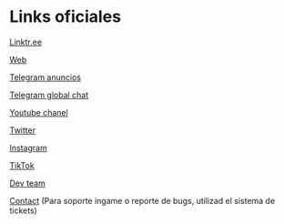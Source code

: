 # Links oficiales

[Linktr.ee](https://linktr.ee/greyhound\_race\_nft)&#x20;

[Web](https://greyhoundrace.run/) &#x20;

[Telegram anuncios](https://t.me/GreyhoundRaceAnnouncement)&#x20;

[Telegram global chat](https://t.me/GreyhoundRaceCommunity)&#x20;

[Youtube chanel](https://www.youtube.com/channel/UCn8sQ4qdufy7sEP6sQkFL1Q?sub\_confirmation=1)&#x20;

[Twitter](https://twitter.com/GreyhoundR\_NFT)&#x20;

[Instagram](https://www.instagram.com/greyhoundr\_nft/)&#x20;

[TikTok](https://www.tiktok.com/@greyhoundrace.nft)&#x20;

[Dev team](https://financialfreedomgames.gitbook.io/greyhound-race-nft/conocenos/el-equipo)&#x20;

[Contact](mailto:info@greyhoundrace.run) (Para soporte ingame o reporte de bugs, utilizad el sistema de tickets)&#x20;
